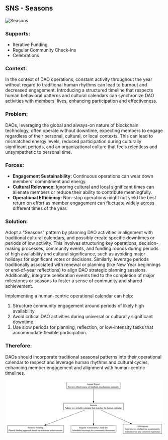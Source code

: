 ## SNS - Seasons

![Seasons](./output/illustrations/Seasons.webp)

### Supports:
- Iterative Funding
- Regular Community Check-Ins
- Celebrations

### Context:
In the context of DAO operations, constant activity throughout the year without regard to traditional human rhythms can lead to burnout and decreased engagement. Introducing a structured timeline that respects human behavioral patterns and cultural calendars can synchronize DAO activities with members' lives, enhancing participation and effectiveness.

### Problem:
DAOs, leveraging the global and always-on nature of blockchain technology, often operate without downtime, expecting members to engage regardless of their personal, cultural, or local contexts. This can lead to mismatched energy levels, reduced participation during culturally significant periods, and an organizational culture that feels relentless and unsympathetic to personal time.

### Forces:
- **Engagement Sustainability:** Continuous operations can wear down members' commitment and energy.
- **Cultural Relevance:** Ignoring cultural and local significant times can alienate members or reduce their ability to contribute meaningfully.
- **Operational Efficiency:** Non-stop operations might not yield the best return on effort as member engagement can fluctuate widely across different times of the year.

### Solution:
Adopt a "Seasons" pattern by planning DAO activities in alignment with traditional cultural calendars, and possibly create specific downtimes or periods of low activity. This involves structuring key operations, decision-making processes, community events, and funding rounds during periods of high availability and cultural significance, such as avoiding major holidays for significant votes or decisions. Similarly, leverage periods traditionally associated with renewal or planning (like New Year beginnings or end-of-year reflections) to align DAO strategic planning sessions. Additionally, integrate celebration events tied to the completion of major milestones or seasons to foster a sense of community and shared achievement.

Implementing a human-centric operational calendar can help:
1. Structure community engagement around periods of likely high availability.
2. Avoid critical DAO activities during universal or culturally significant downtime.
3. Use slow periods for planning, reflection, or low-intensity tasks that accommodate flexible participation.

### Therefore:
DAOs should incorporate traditional seasonal patterns into their operational calendar to respect and leverage human rhythms and cultural cycles, enhancing member engagement and alignment with human-centric timelines.

![Seasons](./output/Seasons_specific_graph_v3.png)